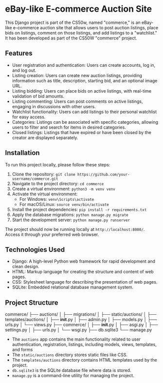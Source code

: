 # eBay-like E-commerce Auction Site

This Django project is part of the CS50w, named "commerce," is an eBay-like e-commerce auction site that allows users to post auction listings, place bids on listings, comment on those listings, and add listings to a "watchlist." It has been developed as part of the CS50W "commerce" project.

## Features

- User registration and authentication: Users can create accounts, log in, and log out.
- Listing creation: Users can create new auction listings, providing information such as title, description, starting bid, and an optional image URL.
- Listing bidding: Users can place bids on active listings, with real-time validation of bid amounts.
- Listing commenting: Users can post comments on active listings, engaging in discussions with other users.
- Watchlist functionality: Users can add listings to their personal watchlist for easy access.
- Categories: Listings can be associated with specific categories, allowing users to filter and search for items in desired categories.
- Closed listings: Listings that have expired or have been closed by the creator are displayed separately.

## Installation

To run this project locally, please follow these steps:

1. Clone the repository: `git clone https://github.com/your-username/commerce.git`
2. Navigate to the project directory: `cd commerce`
3. Create a virtual environment: `python3 -m venv venv`
4. Activate the virtual environment:
   - For Windows: `venv\Scripts\activate`
   - For macOS/Linux: `source venv/bin/activate`
5. Install the project dependencies: `pip install -r requirements.txt`
6. Apply the database migrations: `python manage.py migrate`
7. Start the development server: `python manage.py runserver`

The project should now be running locally at `http://localhost:8000/`. Access it through your preferred web browser.

## Technologies Used

- Django: A high-level Python web framework for rapid development and clean design.
- HTML: Markup language for creating the structure and content of web pages.
- CSS: Stylesheet language for describing the presentation of web pages.
- SQLite: Embedded relational database management system.

## Project Structure

commerce/
├── auctions/
│   ├── migrations/
│   ├── static/auctions/
│   ├── templates/auctions/
│   ├── __init__.py
│   ├── admin.py
│   ├── models.py
│   ├── urls.py
│   └── views.py
├── commerce/
│   ├── __init__.py
│   ├── asgi.py
│   ├── settings.py
│   ├── urls.py
│   └── wsgi.py
├── db.sqlite3
└── manage.py



- The `auctions` app contains the main functionality related to user authentication, registration, listings, including models, views, templates, and forms 
- The `static/auctions` directory stores static files like CSS.
- The `templates/auctions` directory contains HTML templates used by the project.
- `db.sqlite3` is the SQLite database file where data is stored.
- `manage.py` is a command-line utility for managing the project.



